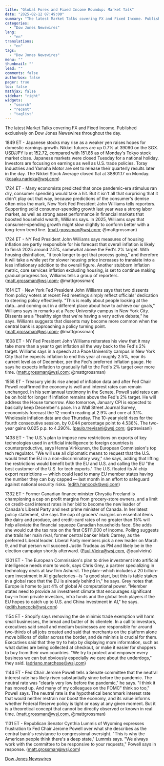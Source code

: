 ```yaml
---
title: "Global Forex and Fixed Income Roundup: Market Talk"
date: "2025-02-12 07:49:00"
summary: "The latest Market Talks covering FX and Fixed Income. Published exclusively on Dow Jones Newswires throughout the day.1849 ET - Japanese stocks may rise as a weaker yen raises hopes for domestic earnings growth. Nikkei futures are up 0.7% at 39060 on the SGX. USD/JPY is at 152.72, compared with..."
categories:
  - "Dow Jones Newswires"
lang:
  - "en"
translations:
  - "en"
tags:
  - "Dow Jones Newswires"
menu: ""
thumbnail: ""
lead: ""
comments: false
authorbox: false
pager: true
toc: false
mathjax: false
sidebar: "right"
widgets:
  - "search"
  - "recent"
  - "taglist"
---
```


The latest Market Talks covering FX and Fixed Income. Published exclusively on Dow Jones Newswires throughout the day.

1849 ET - Japanese stocks may rise as a weaker yen raises hopes for domestic earnings growth. Nikkei futures are up 0.7% at 39060 on the SGX. USD/JPY is at 152.72, compared with 151.85 as of Monday's Tokyo stock market close. Japanese markets were closed Tuesday for a national holiday. Investors are focusing on earnings as well as U.S. trade policies. Toray Industries and Yamaha Motor are set to release their quarterly results later in the day. The Nikkei Stock Average closed flat at 38801.17 on Monday. (kosaku.narioka@wsj.com)

1724 ET - Many economists predicted that once pandemic-era stimulus ran dry, consumer spending would take a hit. But it isn't all that surprising that it didn't play out that way, because predictions of the consumer's demise often miss the mark, New York Fed President John Williams tells reporters. Supporting solid consumer-spending growth last year was a strong labor market, as well as strong asset performance in financial markets that boosted household wealth, Williams says. In 2025, Williams says that consumer-spending growth might slow slightly to conform better with a long-term trend line. (matt.grossman@wsj.com; @mattgrossman)

1724 ET - NY Fed President John Williams says measures of housing inflation are partly responsible for his forecast that overall inflation is likely to finish 2025 around 2.5%, somewhat above the Fed's 2% target. With housing disinflation, "it took longer to get that process going," and therefore it will take a while yet for slower housing price increases to translate into a less inflationary addition to the overall figure. Another stubborn inflation metric, core services inflation excluding housing, is set to continue making gradual progress too, Williams tells a group of reporters. (matt.grossman@wsj.com; @mattgrossman)

1614 ET - New York Fed President John Williams says that two dissents from policy voters at recent Fed meetings simply reflect officials' dedication to steering policy effectively. "This is really about people looking at the data...and coming out in a different place about how to achieve our goals," Williams says in remarks at a Pace University campus in New York City. Dissents are a "healthy sign that we're having a very active debate," he says. Williams suggests that dissents may become more common when the central bank is approaching a policy turning point. (matt.grossman@wsj.com; @mattgrossman)

1608 ET - NY Fed President John Williams reiterates his view that it may take more than a year to get inflation all the way back to the Fed's 2% target. Williams says in a speech at a Pace University campus in New York City that he expects inflation to end this year at roughly 2.5%, near its current level as of December, per the Fed's preferred inflation gauge. He says he expects inflation to gradually fall to the Fed's 2% target over more time. (matt.grossman@wsj.com; @mattgrossman)

1558 ET - Treasury yields rise ahead of inflation data and after Fed Chair Powell reaffirmed the economy is well and interest rates can remain unchanged. In his semiannual testimony in the Senate, Powell said rates can be on hold for longer if inflation remains above the Fed's 2% target. He will address the House tomorrow. Also tomorrow, January CPI is expected to basically keep December's pace. In a Wall Street Journal Survey, economists forecast the 12-month reading at 2.9% and core at 3.1%. Wholesale inflation data are due Thursday. The 10-year yield rises for the fourth consecutive session, by 0.044 percentage point to 4.536%. The two-year gains 0.025 p.p. to 4.290%. (paulo.trevisani@wsj.com; @ptrevisani)

1438 ET - The U.S.'s plan to impose new restrictions on exports of key technologies used in artificial intelligence to foreign countries is counterproductive, says Henna Virkkunen, the European Commission's top tech regulator. "We will use all diplomatic means to request that the U.S. would treat the EU in a non-discriminatory way," she says, adding that lifting the restrictions would benefit both the EU and U.S. and calling the EU "the best customer of the U.S. for tech exports." The U.S. floated its AI chip export restrictions — which could lead to many EU member states having the number they can buy capped — last month in an effort to safeguard against national security risks. (edith.hancock@wsj.com)

1332 ET - Former Canadian finance minister Chrystia Freeland is championing a cap on profit margins from grocery-store owners, and a limit on credit-card interest rates in her bid to become the new leader of Canada's Liberal Party and next prime minister of Canada. In her latest policy statement, she says the cap of grocers' margins on essential items like dairy and produce, and credit-card rates of no greater than 15% will help alleviate the financial squeeze Canadian households face. She adds she would cut the tax rate on the first C$111,000 of income. Polling suggests she trails her main rival, former central banker Mark Carney, as the preferred Liberal leader. Liberal Party members pick a new leader on March 9, and that person will succeed Justin Trudeau as PM and likely be in the election campaign shortly afterward. (Paul.Vieira@wsj.com, @paulvieira)

1201 ET - The European Commission's plan to drive investment into artificial intelligence needs more to work, says Chris Grey, a partner specializing in technology deals at law firm Ashurst. The plan--which includes a 20 billion-euro investment in AI gigafactories--is "a good start, but this is table stakes in a global race that the EU is already behind in," he says. Grey notes that Europe is home to just 4% of global AI computational power. "Member states need to provide an investment climate that encourages significant buy-in from private investors, infra funds and the global tech players if the EU hopes to catch up to U.S. and China investment in AI," he says. (edith.hancock@wsj.com)

1154 ET - Shopify says removing the de minimis trade exemption will harm small businesses, the bread and butter of its clientele. In a call to investors, executives said small and medium businesses are responsible for around two-thirds of all jobs created and said that merchants on the platform alone move billions of dollar across the border, and de minimis is crucial for them. Executives said that they try to help by displaying more information, such as what duties are being collected at checkout, or make it easier for shoppers to buy from their own countries. "We try to protect and empower every business we can but obviously especially we care about the underdogs," they said. (adriano.marchese@wsj.com)

1144 ET - Fed Chair Jerome Powell tells a Senate committee that the neutral interest rate has likely risen substantially since before the pandemic. The neutral rate was "clearly very low before the pandemic," he says. "I think it has moved up. And many of my colleagues on the FOMC" think so too," Powell says. The neutral rate is the hypothetical benchmark interest rate that would neither restrain nor boost the economy, and its value informs whether Federal Reserve policy is tight or easy at any given moment. But it is a theoretical concept that cannot be directly observed or known in real time. (matt.grossman@wsj.com, @mattgrossman)

1131 ET - Republican Senator Cynthia Lummis of Wyoming expresses frustration to Fed Chair Jerome Powell over what she describes as the central bank's resistance to congressional oversight. "This is why the American people think there's a deep state," Lummis says. "We always work with the committee to be responsive to your requests," Powell says in response. (matt.grossman@wsj.com)

[Dow Jones Newswires](https://www.tradingview.com/news/DJN_DN20250211012922:0/)
